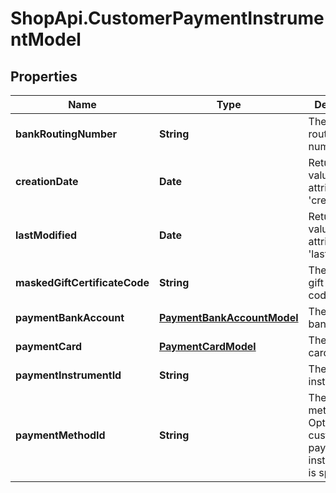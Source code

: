 # ShopApi.CustomerPaymentInstrumentModel

## Properties
Name | Type | Description | Notes
------------ | ------------- | ------------- | -------------
**bankRoutingNumber** | **String** | The bank routing number. | [optional] 
**creationDate** | **Date** | Returns the value of attribute &#39;creationDate&#39;. | [optional] 
**lastModified** | **Date** | Returns the value of attribute &#39;lastModified&#39;. | [optional] 
**maskedGiftCertificateCode** | **String** | The masked gift certificate code. | [optional] 
**paymentBankAccount** | [**PaymentBankAccountModel**](PaymentBankAccountModel.md) | The payment bank account. | [optional] 
**paymentCard** | [**PaymentCardModel**](PaymentCardModel.md) | The payment card. | [optional] 
**paymentInstrumentId** | **String** | The payment instrument ID. | [optional] 
**paymentMethodId** | **String** | The payment method id. Optional if a customer payment instrument id is specified. | [optional] 



